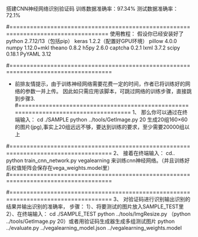 搭建CNN神经网络识别验证码
训练数据准确率：97.34%
测试数据准确率：72.1% 

#===================================================================================
使用教程：
假设你已经安装好了
python 2.7.12/13（包括pip）
keras 1.2.2（配置好GPU环境）
pillow 4.0.0
numpy 1.12.0+mkl
theano 0.8.2
h5py 2.6.0
captcha 0.2.1
lxml 3.7.2
scipy 0.18.1
PyYAML 3.12


#====================================================================================
- 前排友情提示，由于训练神经网络需要花费一定的时间，作者已将训练好的网络的参数一并上传。
因此如只需应用该脚本，可跳过网络的训练步骤，直接跳到步骤3.
#====================================================================================
1、
那么你可以通过在终端输入：
cd ./SAMPLE
python ../tools/GetImage.py 20
生成20组160×60的图片(jpg),事实上20组远远不够，要达到训练的要求，至少需要20000组以上

#====================================================================================
2、
接着在终端输入：
cd..
python train_cnn_network.py vegalearning
来训练cnn神经网络。（并且训练好后权值矩阵会保存在vega_weights.model里）
#====================================================================================

#====================================================================================
3、
对验证码进行识别输出识别的结果并输出识别的准确率，
步骤：
1）、将要测试的图片放入SAMPLE_TEST里
2）、在终端输入：
cd ./SAMPLE_TEST
python ../tools/ImgResize.py
（python ../tools/GetImage.py 20）或者用验证码生成器生成多组测试图片
python ../evaluate.py ../vegalearning_model.json ../vegalearning_weights.model


